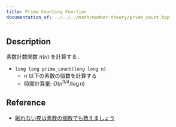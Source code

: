 ```yaml
---
title: Prime Counting Function
documentation_of: ../../../math/number-theory/prime_count.hpp
---
```


## Description

素数計数関数 $\pi(n)$ を計算する．

- `long long prime_count(long long n)`
    - $n$ 以下の素数の個数を計算する
    - 時間計算量: $O(n^{3/4}/\log n)$

## Reference

- [眠れない夜は素数の個数でも数えましょう](https://rsk0315.hatenablog.com/entry/2021/05/18/015511)